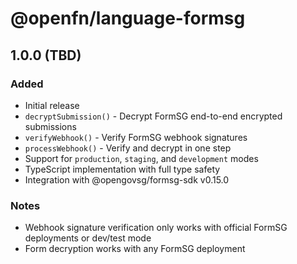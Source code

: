 # @openfn/language-formsg

## 1.0.0 (TBD)

### Added

- Initial release
- `decryptSubmission()` - Decrypt FormSG end-to-end encrypted submissions
- `verifyWebhook()` - Verify FormSG webhook signatures
- `processWebhook()` - Verify and decrypt in one step
- Support for `production`, `staging`, and `development` modes
- TypeScript implementation with full type safety
- Integration with @opengovsg/formsg-sdk v0.15.0

### Notes

- Webhook signature verification only works with official FormSG deployments or dev/test mode
- Form decryption works with any FormSG deployment
